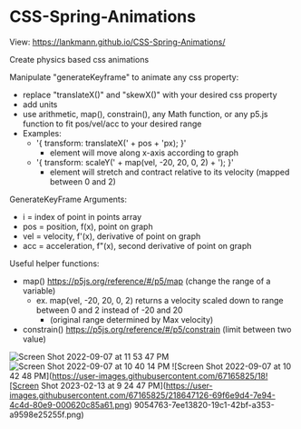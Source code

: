 # CSS-Spring-Animations
View:
https://lankmann.github.io/CSS-Spring-Animations/

Create physics based css animations

Manipulate "generateKeyframe" to animate any css property:

* replace "translateX()" and "skewX()" with your desired css property
* add units
* use arithmetic, map(), constrain(), any Math function, or any p5.js function to fit pos/vel/acc to your desired range
* Examples:
  * '{ transform: translateX(' + pos + 'px); }'
    * element will move along x-axis according to graph
  * '{ transform: scaleY(' + map(vel, -20, 20, 0, 2) + '); }'
    * element will stretch and contract relative to its velocity (mapped between 0 and 2)

GenerateKeyFrame Arguments:

* i = index of point in points array
* pos = position, f(x), point on graph
* vel = velocity, f'(x), derivative of point on graph
* acc = acceleration, f"(x), second derivative of point on graph

Useful helper functions:

* map() https://p5js.org/reference/#/p5/map (change the range of a variable) 
  * ex. map(vel, -20, 20, 0, 2) returns a velocity scaled down to range between 0 and 2 instead of -20 and 20
    * (original range determined by Max velocity)
* constrain() https://p5js.org/reference/#/p5/constrain (limit between two value)

![Screen Shot 2022-09-07 at 11 53 47 PM](https://user-images.githubusercontent.com/67165825/189054900-108b7e08-5b5c-4666-ba79-369e698a6fe1.png)
![Screen Shot 2022-09-07 at 10 40 14 PM](https://user-images.githubusercontent.com/67165825/189054721-3d510df3-28a3-4d83-a2a5-0d641dc4e2ef.png)
![Screen Shot 2022-09-07 at 10 42 48 PM](https://user-images.githubusercontent.com/67165825/18![Screen Shot 2023-02-13 at 9 24 47 PM](https://user-images.githubusercontent.com/67165825/218647126-69f6e9d4-7e94-4c4d-80e9-000620c85a61.png)
9054763-7ee13820-19c1-42bf-a353-a9598e25255f.png)

